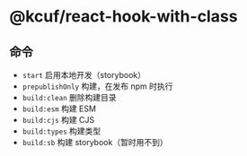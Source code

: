 # @kcuf/react-hook-with-class

## 命令

* `start` 启用本地开发（storybook）
* `prepublishOnly` 构建，在发布 npm 时执行
* `build:clean` 删除构建目录
* `build:esm` 构建 ESM
* `build:cjs` 构建 CJS
* `build:types` 构建类型
* `build:sb` 构建 storybook（暂时用不到）
